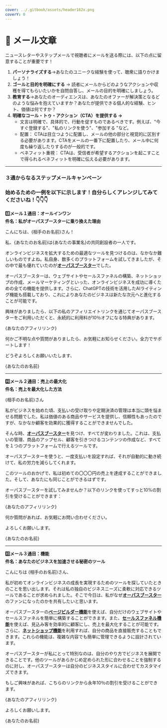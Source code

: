 ```yaml
---
cover: ../.gitbook/assets/header162x.png
coverY: 0
---
```


# 📩 メール文章

ニュースレターやステップメールで視聴者にメールを送る際には、以下の点に留意することが重要です！

1. **パーソナライズする**→あなたのユニークな経験を使って、聴衆に語りかけましょう！
2. **ゴールと目的を明確にする** → 読者にメールからどのようなアクションや収穫を得てもらいたいかを自問自答し、メールの目的を明確にしましょう。
3. **教育する**→あなたのオーディエンスは、あなたのオファーが解決策となるどのような悩みを抱えていますか？あなたが提供できる個人的な経験、ヒント、価値は何ですか？
4. **明確なコール・トゥ・アクション（CTA）を提供する →**
   * 文言は明確で、具体的で、行動を促すものであるべきです。例えば、"今すぐ登録する"、"私のリンクを使う"、"参加する "など。
   * 配置： CTAは目立つように配置し、メールの他の部分と視覚的に区別する必要があります。CTAをメールの一番下に配置したり、メール中に何度も繰り返したりするのが一般的です。
   * ベネフィット重視： CTAは、受信者が希望するアクションを起こすことで得られるベネフィットを明確に伝える必要があります。

***

### ３通からなるステップメールキャンペーン

### **始めるための一例を以下に示します！自分らしくアレンジしてみてくださいね！👇👇👇**

**1️⃣メール１通目：オールインワン**\
**件名：私がオーパスブースターに乗り換えた理由**

こんにちは、{相手のお名前}さん！

私、{あなたのお名前}は{あなたの事業名}の共同創設者の一人です。

オンラインビジネスを拡大するための最適なツールを見つけるのは、なかなか難しいものですよね。私自身、数多くのプラットフォームを試してきましたが、その中で最も優れていたのが[**オーパスブースター**](https://opusbooster.com)でした。

オーパスブースターは、ウェブサイトやセールスファネルの構築、ネットショップの作成、メールマーケティングといった、オンラインビジネスを成功に導くための全ての機能を提供します。さらに、ChatGPTの技術を活用したAIライティング機能も搭載しており、これによりあなたのビジネスは新たな次元へと進化することが可能です。

興味がありましたら、以下の私のアフィリエイトリンクを通じてオーパスブースターをご利用いただくと、永続的に利用料が10％オフになる特典があります。

{あなたのアフィリリンク}

何かご不明な点や質問がありましたら、お気軽にお知らせください。全力でサポートします！

どうぞよろしくお願いいたします、

{あなたのお名前}

***

**2️⃣メール２通目：売上の最大化**\
**件名：売上を最大化した方法**

{相手のお名前}さん

私がビジネスを始めた頃、支払いの受け取りや定期決済の管理は本当に頭を悩ませる問題でした。私は価値のある商品やサービスを提供し、信頼性もあったのですが、なかなか顧客を効果的に獲得することができませんでした。

そんな時、[**オーパスブースター**](https://opusbooster.com)を見つけ、すべてが変わりました。これは、支払いの管理、商品のアップセル、顧客を引きつけるコンテンツの作成など、すべてを１つのプラットフォームで行えるツールです。

オーパスブースターを使うと、一度支払いを設定すれば、それが自動的に動き続けて、私の労力を減らしてくれます。

このツールのおかげで、私は初めての〇〇〇円の売上を達成することができました。そして、あなたにも同じことができるはずです。

オーパスブースターを試してみませんか？以下のリンクを使ってすっと10%の割引を受けることができます：

{あなたのアフィリリンク}

何か質問があれば、お気軽にお問い合わせください。

よろしくお願いします。

{あなたのお名前}

***

**3️⃣メール３通目：機能**\
**件名：あなたのビジネスを加速させる秘密のツール**

こんにちは {相手のお名前}さん、

私が初めてオンラインビジネスの成長を実現するためのツールを探していたときのことを思い出します。それは私の独自のビジネスニーズに柔軟に対応できるツールであることが求められました。そこで今日は、私がなぜ[**オーパスブースター**](https://opusbooster.com)のファンになったのかを共有したいと思います。

オーパスブースターの[**ページビルダー機能**](https://opusbooster.com/drag-drop-builder)を使えば、自分だけのウェブサイトやセールスファネルを簡単に構築することができます。また、[**セールスファネル機能**](https://opusbooster.com/funnel-builder)を使えば、見込み客を効率的に顧客にし、売上を最大化することが可能です。さらに、[**ネットショップ機能**](https://opusbooster.com/e-commerce)を利用すれば、自分の商品を直接販売することもできます。これらの機能は、複雑な内容でも簡単に管理できるように設計されています。

オーパスブースターが私にとって特別なのは、自分のやり方でビジネスを展開できることです。他のツールがあらかじめ定められた形に合わせることを強制するのに対し、オーパスブースターは自分のビジネススタイルに合わせてカスタマイズできます。

もしご興味があれば、こちらのリンクから永年10％の割引を受けることができます。

{あなたのアフィリリンク}

よろしくお願いします。

{あなたのお名前}
